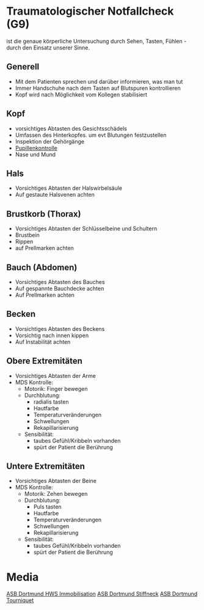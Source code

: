# Traumatologischer Notfallcheck (G9)

ist die genaue körperliche Untersuchung durch Sehen, Tasten, Fühlen - durch den Einsatz unserer Sinne.

## Generell
+ Mit dem Patienten sprechen und darüber informieren, was man tut
+ Immer Handschuhe nach dem Tasten auf Blutspuren kontrollieren
+ Kopf wird nach Möglichkeit vom Kollegen stabilisiert

## Kopf
+ vorsichtiges Abtasten des Gesichtsschädels
+ Umfassen des Hinterkopfes. um evt Blutungen festzustellen
+ Inspektion der Gehörgänge
+ [Pupillenkontrolle](abschlusspruefung/pupillenkontrolle.md)
+ Nase und Mund

## Hals
+ Vorsichtiges Abtasten der Halswirbelsäule
+ Auf gestaute Halsvenen achten

## Brustkorb (Thorax)
+ Vorsichtiges Abtasten der Schlüsselbeine und Schultern
+ Brustbein
+ Rippen
+ auf Prellmarken achten

## Bauch (Abdomen)
+ Vorsichtiges Abtasten des Bauches
+ Auf gespannte Bauchdecke achten
+ Auf Prellmarken achten

## Becken
+ Vorsichtiges Abtasten des Beckens
+ Vorsichtig nach innen kippen
+ Auf Instabilität achten

## Obere Extremitäten
+ Vorsichtiges Abtasten der Arme
+ MDS Kontrolle:
  + Motorik: Finger bewegen
  + Durchblutung:
    + radialis tasten
    + Hautfarbe
    + Temperaturveränderungen
    + Schwellungen
    + Rekapillarisierung
  + Sensibilität:
    + taubes Gefühl/Kribbeln vorhanden
    + spürt der Patient die Berührung

## Untere Extremitäten
+ Vorsichtiges Abtasten der Beine
+ MDS Kontrolle:
  + Motorik: Zehen bewegen
  + Durchblutung:
    + Puls tasten
    + Hautfarbe
    + Temperaturveränderungen
    + Schwellungen
    + Rekapillarisierung
  + Sensibilität:
    + taubes Gefühl/Kribbeln vorhanden
    + spürt der Patient die Berührung


# Media

[ASB Dortmund HWS Immobilisation](https://www.youtube.com/watch?v=H4qRrbceFPQ&t=7)
[ASB Dortmund Stiffneck](https://www.youtube.com/watch?v=H4qRrbceFPQ&t=166)
[ASB Dortmund Tourniquet](https://www.youtube.com/watch?v=H4qRrbceFPQ&t=251)
